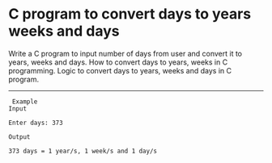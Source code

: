 # C program to convert days to years weeks and days

Write a C program to input number of days from user and convert it to years, weeks and days. How to convert days to years, weeks in C programming. Logic to convert days to years, weeks and days in C program.
____________________
```
 Example
Input

Enter days: 373

Output

373 days = 1 year/s, 1 week/s and 1 day/s
```
